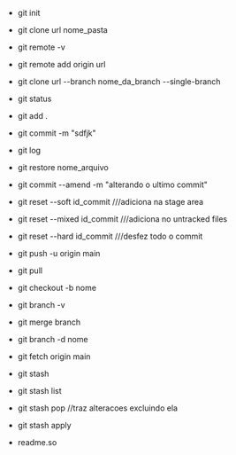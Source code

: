 - git init
- git clone url nome_pasta
- git remote -v
- git remote add origin url
- git clone url --branch nome_da_branch --single-branch
- git status
- git add .
- git commit -m "sdfjk"
- git log
- git restore nome_arquivo
- git commit --amend -m "alterando o ultimo commit"
- git reset --soft id_commit   ///adiciona na stage area
- git reset --mixed id_commit   ///adiciona no untracked files
- git reset --hard id_commit  ///desfez todo o commit
- git push -u origin main
- git pull
- git checkout -b nome
- git branch -v
- git merge branch
- git branch -d nome
- git fetch origin main
- git stash
- git stash list
- git stash pop   //traz alteracoes excluindo ela
- git stash apply



- readme.so